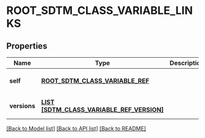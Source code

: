 # ROOT_SDTM_CLASS_VARIABLE_LINKS

## Properties
Name | Type | Description | Notes
------------ | ------------- | ------------- | -------------
**self** | [**ROOT_SDTM_CLASS_VARIABLE_REF**](RootSdtmClassVariableRef.md) |  | [optional] [default to null]
**versions** | [**LIST [SDTM_CLASS_VARIABLE_REF_VERSION]**](SdtmClassVariableRefVersion.md) |  | [optional] [default to null]

[[Back to Model list]](../README.md#documentation-for-models) [[Back to API list]](../README.md#documentation-for-api-endpoints) [[Back to README]](../README.md)


